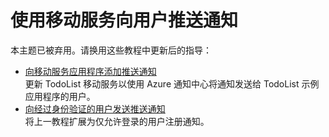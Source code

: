 <properties linkid="develop-net-tutorials-push-notifications-to-users-wp8" urlDisplayName="将通知推送给用户 (WP8)" pageTitle="将通知推送给用户 (Windows Phone) | 移动开发人员中心" metaKeywords="" description="了解如何使用移动服务将通知推送给 Windows Phone 应用程序的用户。" metaCanonical="" services="" documentationCenter="" title="Push notifications to users by using Mobile Services" authors="glenga" solutions="" manager="" editor="" />
<tags ms.service=""
    ms.date="10/07/2014"
    wacn.date=""
    />



# 使用移动服务向用户推送通知

本主题已被弃用。请换用这些教程中更新后的指导：

+ [向移动服务应用程序添加推送通知](/zh-cn/documentation/articles/mobile-services-javascript-backend-windows-phone-get-started-push/)<br/>更新 TodoList 移动服务以使用 Azure 通知中心将通知发送给 TodoList 示例应用程序的用户。
+ [向经过身份验证的用户发送推送通知](/zh-cn/documentation/articles/mobile-services-javascript-backend-windows-phone-push-notifications-app-users/)<br/>将上一教程扩展为仅允许登录的用户注册通知。
